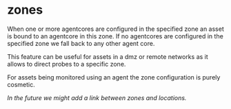 # zones

When one or more agentcores are configured in the specified zone an asset is bound to an agentcore in this zone.
If no agentcores are configured in the specified zone we fall back to any other agent core.

This feature can be useful for assets in a dmz or remote networks as it allows to direct probes to a specific zone.

For assets being monitored using an agent the zone configuration is purely cosmetic.

*In the future we might add a link between zones and locations.*